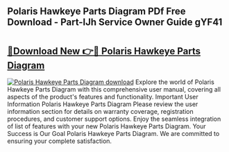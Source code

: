 ## Polaris Hawkeye Parts Diagram PDf Free Download - Part-IJh Service Owner Guide gYF41

# <h2><a href="http://dfkbay7.blite.top/?on=Polaris+Hawkeye+Parts+Diagram">🔗Download New 👉🔴 Polaris Hawkeye Parts Diagram</a></h2>

[![Polaris Hawkeye Parts Diagram download](https://i.imgur.com/lujVjoI.png)](http://dfkbay7.blite.top/?on=Polaris+Hawkeye+Parts+Diagram)
Explore the world of Polaris Hawkeye Parts Diagram with this comprehensive user manual, covering all aspects of the product's features and functionality. Important User Information Polaris Hawkeye Parts Diagram Please review the user information section for details on warranty coverage, registration procedures, and customer support options. Enjoy the seamless integration of list of features with your new Polaris Hawkeye Parts Diagram. Your Success is Our Goal Polaris Hawkeye Parts Diagram. We are committed to ensuring your complete satisfaction.
